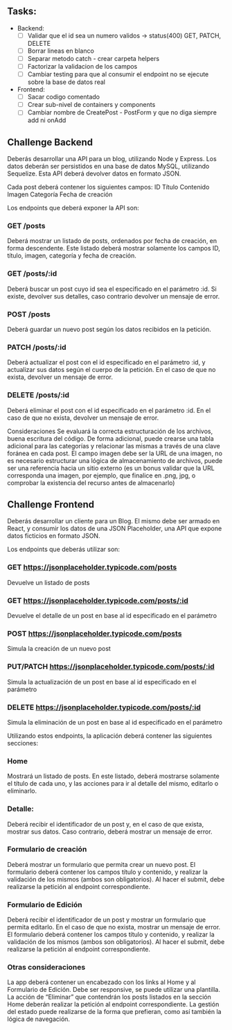 ## Tasks:
- Backend:
  - [ ] Validar que el id sea un numero validos -> status(400) GET, PATCH, DELETE
  - [ ] Borrar lineas en blanco
  - [ ] Separar metodo catch - crear carpeta helpers
  - [ ] Factorizar la validacion de los campos
  - [ ] Cambiar testing para que al consumir el endpoint no se ejecute sobre la base de datos real
- Frontend:
  - [ ] Sacar codigo comentado
  - [ ] Crear sub-nivel de containers y components
  - [ ] Cambiar nombre de CreatePost - PostForm y que no diga siempre add ni onAdd

## Challenge Backend

Deberás desarrollar una API para un blog, utilizando Node y Express. Los datos deberán ser persistidos en una base de datos MySQL, utilizando Sequelize. Esta API deberá devolver datos en formato JSON.

Cada post deberá contener los siguientes campos:
ID
Título 
Contenido 
Imagen
Categoría
Fecha de creación


Los endpoints que deberá exponer la API son:

### GET /posts
Deberá mostrar un listado de posts, ordenados por fecha de creación, en forma descendente. Este listado deberá mostrar solamente los campos ID, título, imagen, categoría y fecha de creación.

### GET /posts/:id
Deberá buscar un post cuyo id sea el especificado en el parámetro :id. Si existe, devolver sus detalles, caso contrario devolver un mensaje de error.

### POST /posts
Deberá guardar un nuevo post según los datos recibidos en la petición.

### PATCH /posts/:id
Deberá actualizar el post con el id especificado en el parámetro :id, y actualizar sus datos según el cuerpo de la petición. En el caso de que no exista, devolver un mensaje de error.

### DELETE /posts/:id
Deberá eliminar el post con el id especificado en el parámetro :id. En el caso de que no exista, devolver un mensaje de error.

Consideraciones
Se evaluará la correcta estructuración de los archivos, buena escritura del código.
De forma adicional, puede crearse una tabla adicional para las categorías y relacionar las mismas a través de una clave foránea en cada post.
El campo imagen debe ser la URL de una imagen, no es necesario estructurar una lógica de almacenamiento de archivos, puede ser una referencia hacia un sitio externo (es un bonus validar que la URL corresponda una imagen, por ejemplo, que finalice en .png, jpg, o comprobar la existencia del recurso antes de almacenarlo)


## Challenge Frontend

Deberás desarrollar un cliente para un Blog. 
El mismo debe ser armado en React, y consumir los datos de una JSON Placeholder, una API que expone datos ficticios en formato JSON.

Los endpoints que deberás utilizar son:

### GET https://jsonplaceholder.typicode.com/posts
Devuelve un listado de posts

### GET https://jsonplaceholder.typicode.com/posts/:id
Devuelve el detalle de un post en base al id especificado en el parámetro

### POST https://jsonplaceholder.typicode.com/posts
Simula la creación de un nuevo post

### PUT/PATCH https://jsonplaceholder.typicode.com/posts/:id
Simula la actualización de un post en base al id especificado en el parámetro

### DELETE https://jsonplaceholder.typicode.com/posts/:id
Simula la eliminación de un post en base al id especificado en el parámetro

Utilizando estos endpoints, la aplicación deberá contener las siguientes secciones:

### Home
Mostrará un listado de posts. En este listado, deberá mostrarse solamente el título de cada uno, y las acciones para ir al detalle del mismo, editarlo o eliminarlo.

### Detalle:
Deberá recibir el identificador de un post y, en el caso de que exista, mostrar sus datos. Caso contrario, deberá mostrar un mensaje de error.

### Formulario de creación
Deberá mostrar un formulario que permita crear un nuevo post. El formulario deberá contener los campos título y contenido, y realizar la validación de los mismos (ambos son obligatorios). Al hacer el submit, debe realizarse la petición al endpoint correspondiente.

### Formulario de Edición
Deberá recibir el identificador de un post y mostrar un formulario que permita editarlo. En el caso de que no exista, mostrar un mensaje de error. El formulario deberá contener los campos título y contenido, y realizar la validación de los mismos (ambos son obligatorios). Al hacer el submit, debe realizarse la petición al endpoint correspondiente.

### Otras consideraciones

La app deberá contener un encabezado con los links al Home y al Formulario de Edición. 
Debe ser responsive, se puede utilizar una plantilla. 
La acción de “Eliminar” que contendrán los posts listados en la sección Home deberán realizar la petición al endpoint correspondiente.
La gestión del estado puede realizarse de la forma que prefieran, como así también la lógica de navegación.

